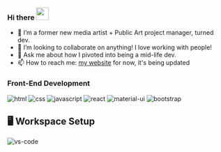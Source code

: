 ### Hi there  <img src="https://media.giphy.com/media/hvRJCLFzcasrR4ia7z/giphy.gif" width="29px">

- 🔭 I’m a former new media artist + Public Art project manager, turned dev.
- 👯 I’m looking to collaborate on anything!  I love working with people!
- 💬 Ask me about how I pivoted into being a mid-life dev.
- 📫 How to reach me: [my website](www.k8hansen.com) for now, it's being updated

### Front-End Development
![html](https://img.shields.io/badge/HTML5-E34F26?style=for-the-badge&logo=html5&logoColor=white)
![css](https://img.shields.io/badge/CSS3-1572B6?style=for-the-badge&logo=css3&logoColor=white)
![javascript](https://img.shields.io/badge/JavaScript-323330?style=for-the-badge&logo=javascript&logoColor=F7DF1E)
![react](https://img.shields.io/badge/React-20232A?style=for-the-badge&logo=react&logoColor=61DAFB)
![material-ui](https://img.shields.io/badge/Material_UI-0081CB?style=for-the-badge&logo=material-ui&logoColor=white)
![bootstrap](https://img.shields.io/badge/Bootstrap-563D7C?style=for-the-badge&logo=bootstrap&logoColor=white)


## 🖥️ Workspace Setup
![vs-code](https://img.shields.io/badge/VS_Code-007ACC?style=for-the-badge&logo=Visual-Studio-Code&logoColor=white)


